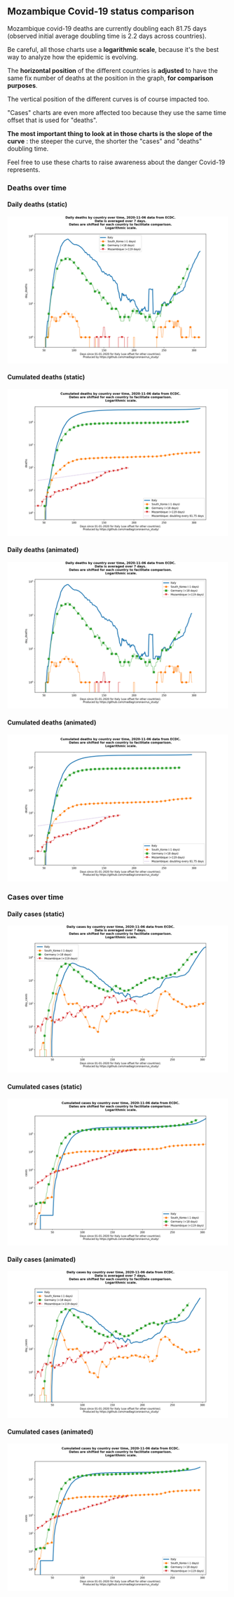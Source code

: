 ## Mozambique Covid-19 status comparison 

Mozambique covid-19 deaths are currently doubling each 81.75 days (observed initial average doubling time is 2.2 days across countries).



Be careful, all those charts use a **logarithmic scale**, because it's the best way to analyze how the epidemic is evolving.
 
The **horizontal position** of the different countries is **adjusted** to have the same fix number of deaths at the position in the graph, **for comparison purposes**.

The vertical position of the different curves is of course impacted too.

"Cases" charts are even more affected too because they use the same time offset that is used for "deaths".

**The most important thing to look at in those charts is the slope of the curve** : the steeper the curve, the shorter the "cases" and "deaths" doubling time.

Feel free to use these charts to raise awareness about the danger Covid-19 represents. 


 
### Deaths over time
 
#### Daily deaths (static)
![Mozambique covid-19 daily deaths static chart](https://raw.githubusercontent.com/madlag/coronavirus_study/master/notebooks/graphs/2020-11-06/countries/Mozambique/2020-11-06_Mozambique_day_deaths.png "Mozambique covid-19 day_deaths static chart")   
 
#### Cumulated deaths (static)
![Mozambique covid-19 cumulated deaths static chart](https://raw.githubusercontent.com/madlag/coronavirus_study/master/notebooks/graphs/2020-11-06/countries/Mozambique/2020-11-06_Mozambique_deaths.png "Mozambique covid-19 deaths static chart")   
 
#### Daily deaths (animated)
![Mozambique covid-19 daily deaths animated chart](https://raw.githubusercontent.com/madlag/coronavirus_study/master/notebooks/graphs/2020-11-06/countries/Mozambique/2020-11-06_Mozambique_day_deaths.gif "Mozambique covid-19 day_deaths animated chart")   
 
#### Cumulated deaths (animated)
![Mozambique covid-19 cumulated deaths animated chart](https://raw.githubusercontent.com/madlag/coronavirus_study/master/notebooks/graphs/2020-11-06/countries/Mozambique/2020-11-06_Mozambique_deaths.gif "Mozambique covid-19 deaths animated chart")   

 
### Cases over time
 
#### Daily cases (static)
![Mozambique covid-19 daily cases static chart](https://raw.githubusercontent.com/madlag/coronavirus_study/master/notebooks/graphs/2020-11-06/countries/Mozambique/2020-11-06_Mozambique_day_cases.png "Mozambique covid-19 day_cases static chart")   
 
#### Cumulated cases (static)
![Mozambique covid-19 cumulated cases static chart](https://raw.githubusercontent.com/madlag/coronavirus_study/master/notebooks/graphs/2020-11-06/countries/Mozambique/2020-11-06_Mozambique_cases.png "Mozambique covid-19 cases static chart")   
 
#### Daily cases (animated)
![Mozambique covid-19 daily cases animated chart](https://raw.githubusercontent.com/madlag/coronavirus_study/master/notebooks/graphs/2020-11-06/countries/Mozambique/2020-11-06_Mozambique_day_cases.gif "Mozambique covid-19 day_cases animated chart")   
 
#### Cumulated cases (animated)
![Mozambique covid-19 cumulated cases animated chart](https://raw.githubusercontent.com/madlag/coronavirus_study/master/notebooks/graphs/2020-11-06/countries/Mozambique/2020-11-06_Mozambique_cases.gif "Mozambique covid-19 cases animated chart")   

